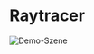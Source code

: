 Raytracer
==============================

<img src="https://raw.github.com/SirJimPanse/Bachelor-HSRM-Medieninformatik/master/Computergrafik/Blatt2/Raytracer/raytracer_recursive.png" title="Demo-Szene"> </img>
